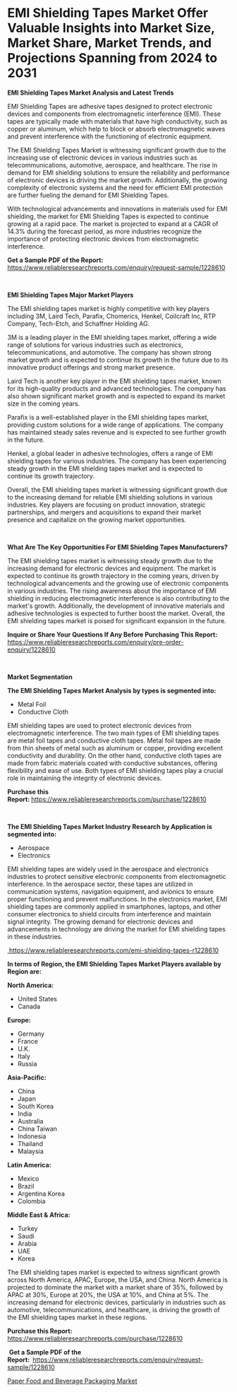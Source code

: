 <p><h1>EMI Shielding Tapes Market Offer Valuable Insights into Market Size, Market Share, Market Trends, and Projections Spanning from 2024 to 2031</h1></p><p><strong>EMI Shielding Tapes Market Analysis and Latest Trends</strong></p>
<p><p>EMI Shielding Tapes are adhesive tapes designed to protect electronic devices and components from electromagnetic interference (EMI). These tapes are typically made with materials that have high conductivity, such as copper or aluminum, which help to block or absorb electromagnetic waves and prevent interference with the functioning of electronic equipment.</p><p>The EMI Shielding Tapes Market is witnessing significant growth due to the increasing use of electronic devices in various industries such as telecommunications, automotive, aerospace, and healthcare. The rise in demand for EMI shielding solutions to ensure the reliability and performance of electronic devices is driving the market growth. Additionally, the growing complexity of electronic systems and the need for efficient EMI protection are further fueling the demand for EMI Shielding Tapes.</p><p>With technological advancements and innovations in materials used for EMI shielding, the market for EMI Shielding Tapes is expected to continue growing at a rapid pace. The market is projected to expand at a CAGR of 14.3% during the forecast period, as more industries recognize the importance of protecting electronic devices from electromagnetic interference.</p></p>
<p><strong>Get a Sample PDF of the Report:&nbsp;</strong> <a href="https://www.reliableresearchreports.com/enquiry/request-sample/1228610">https://www.reliableresearchreports.com/enquiry/request-sample/1228610</a></p>
<p>&nbsp;</p>
<p><strong>EMI Shielding Tapes Major Market Players</strong></p>
<p><p>The EMI shielding tapes market is highly competitive with key players including 3M, Laird Tech, Parafix, Chomerics, Henkel, Coilcraft Inc, RTP Company, Tech-Etch, and Schaffner Holding AG. </p><p>3M is a leading player in the EMI shielding tapes market, offering a wide range of solutions for various industries such as electronics, telecommunications, and automotive. The company has shown strong market growth and is expected to continue its growth in the future due to its innovative product offerings and strong market presence.</p><p>Laird Tech is another key player in the EMI shielding tapes market, known for its high-quality products and advanced technologies. The company has also shown significant market growth and is expected to expand its market size in the coming years.</p><p>Parafix is a well-established player in the EMI shielding tapes market, providing custom solutions for a wide range of applications. The company has maintained steady sales revenue and is expected to see further growth in the future.</p><p>Henkel, a global leader in adhesive technologies, offers a range of EMI shielding tapes for various industries. The company has been experiencing steady growth in the EMI shielding tapes market and is expected to continue its growth trajectory.</p><p>Overall, the EMI shielding tapes market is witnessing significant growth due to the increasing demand for reliable EMI shielding solutions in various industries. Key players are focusing on product innovation, strategic partnerships, and mergers and acquisitions to expand their market presence and capitalize on the growing market opportunities.</p></p>
<p>&nbsp;</p>
<p><strong>What Are The Key Opportunities For EMI Shielding Tapes Manufacturers?</strong></p>
<p><p>The EMI shielding tapes market is witnessing steady growth due to the increasing demand for electronic devices and equipment. The market is expected to continue its growth trajectory in the coming years, driven by technological advancements and the growing use of electronic components in various industries. The rising awareness about the importance of EMI shielding in reducing electromagnetic interference is also contributing to the market's growth. Additionally, the development of innovative materials and adhesive technologies is expected to further boost the market. Overall, the EMI shielding tapes market is poised for significant expansion in the future.</p></p>
<p><strong>Inquire or Share Your Questions If Any Before Purchasing This Report:</strong> <a href="https://www.reliableresearchreports.com/enquiry/pre-order-enquiry/1228610">https://www.reliableresearchreports.com/enquiry/pre-order-enquiry/1228610</a></p>
<p>&nbsp;</p>
<p><strong>Market Segmentation</strong></p>
<p><strong>The EMI Shielding Tapes Market Analysis by types is segmented into:</strong></p>
<p><ul><li>Metal Foil</li><li>Conductive Cloth</li></ul></p>
<p><p>EMI shielding tapes are used to protect electronic devices from electromagnetic interference. The two main types of EMI shielding tapes are metal foil tapes and conductive cloth tapes. Metal foil tapes are made from thin sheets of metal such as aluminum or copper, providing excellent conductivity and durability. On the other hand, conductive cloth tapes are made from fabric materials coated with conductive substances, offering flexibility and ease of use. Both types of EMI shielding tapes play a crucial role in maintaining the integrity of electronic devices.</p></p>
<p><strong>Purchase this Report:&nbsp;</strong><a href="https://www.reliableresearchreports.com/purchase/1228610">https://www.reliableresearchreports.com/purchase/1228610</a></p>
<p>&nbsp;</p>
<p><strong>The EMI Shielding Tapes Market Industry Research by Application is segmented into:</strong></p>
<p><ul><li>Aerospace</li><li>Electronics</li></ul></p>
<p><p>EMI shielding tapes are widely used in the aerospace and electronics industries to protect sensitive electronic components from electromagnetic interference. In the aerospace sector, these tapes are utilized in communication systems, navigation equipment, and avionics to ensure proper functioning and prevent malfunctions. In the electronics market, EMI shielding tapes are commonly applied in smartphones, laptops, and other consumer electronics to shield circuits from interference and maintain signal integrity. The growing demand for electronic devices and advancements in technology are driving the market for EMI shielding tapes in these industries.</p></p>
<p><a href="https://www.reliableresearchreports.com/emi-shielding-tapes-r1228610">&nbsp;https://www.reliableresearchreports.com/emi-shielding-tapes-r1228610</a></p>
<p><strong>In terms of Region, the EMI Shielding Tapes Market Players available by Region are:</strong></p>
<p>
    <p> <strong> North America: </strong>
        <ul>
            <li>United States</li>
            <li>Canada</li>
        </ul>
        </p> 
    <p> <strong> Europe: </strong>
        <ul>
            <li>Germany</li>
            <li>France</li>
            <li>U.K.</li>
            <li>Italy</li>
            <li>Russia</li>
        </ul>
        </p> 
    <p> <strong> Asia-Pacific: </strong>
        <ul>
            <li>China</li>
            <li>Japan</li>
            <li>South Korea</li>
            <li>India</li>
            <li>Australia</li>
            <li>China Taiwan</li>
            <li>Indonesia</li>
            <li>Thailand</li>
            <li>Malaysia</li>
        </ul>
        </p> 
    <p> <strong> Latin America: </strong>
        <ul>
            <li>Mexico</li>
            <li>Brazil</li>
            <li>Argentina Korea</li>
            <li>Colombia</li>
        </ul>
        </p> 
    <p> <strong> Middle East & Africa: </strong>
        <ul>
            <li>Turkey</li>
            <li>Saudi</li>
            <li>Arabia</li>
            <li>UAE</li>
            <li>Korea</li>
        </ul>
    </p>
    </p>
<p><p>The EMI shielding tapes market is expected to witness significant growth across North America, APAC, Europe, the USA, and China. North America is projected to dominate the market with a market share of 35%, followed by APAC at 30%, Europe at 20%, the USA at 10%, and China at 5%. The increasing demand for electronic devices, particularly in industries such as automotive, telecommunications, and healthcare, is driving the growth of the EMI shielding tapes market in these regions.</p></p>
<p><strong>Purchase this Report: </strong><a href="https://www.reliableresearchreports.com/purchase/1228610">https://www.reliableresearchreports.com/purchase/1228610</a></p>
<p>&nbsp;<strong>Get a Sample PDF of the Report:&nbsp;&nbsp;</strong><a href="https://www.reliableresearchreports.com/enquiry/request-sample/1228610">https://www.reliableresearchreports.com/enquiry/request-sample/1228610</a></p>
<p><strong></strong></p>
<p><p><a href="https://github.com/Birdieynch/Market-Research-Report-List-1/blob/main/paper-food-and-beverage-packaging-market.md">Paper Food and Beverage Packaging Market</a></p></p>